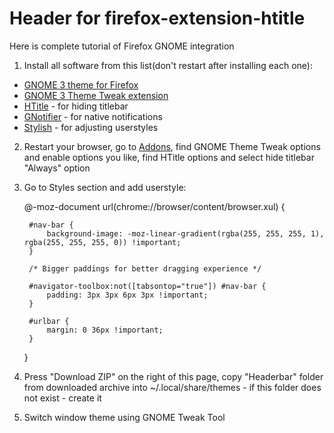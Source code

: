 # Header for firefox-extension-htitle

Here is complete tutorial of Firefox GNOME integration

1. Install all software from this list(don't restart after installing each one):
 * [GNOME 3 theme for Firefox](https://addons.mozilla.org/firefox/addon/adwaita/)
 * [GNOME 3 Theme Tweak extension](https://addons.mozilla.org/firefox/addon/gnome-theme-tweak/)
 * [HTitle](https://addons.mozilla.org/firefox/addon/htitle/) - for hiding titlebar
 * [GNotifier](https://addons.mozilla.org/firefox/addon/gnotifier/) - for native notifications
 * [Stylish](https://addons.mozilla.org/firefox/addon/stylish/) - for adjusting userstyles

2. Restart your browser, go to [Addons](about:addons), find GNOME Theme Tweak options and enable options you like, find HTitle options and select hide titlebar "Always" option

3. Go to Styles section and add userstyle:

    @-moz-document url(chrome://browser/content/browser.xul) {
    
        #nav-bar {
            background-image: -moz-linear-gradient(rgba(255, 255, 255, 1), rgba(255, 255, 255, 0)) !important;
        }

        /* Bigger paddings for better dragging experience */
    
        #navigator-toolbox:not([tabsontop="true"]) #nav-bar {
            padding: 3px 3px 6px 3px !important;
        }
    
        #urlbar {
            margin: 0 36px !important;
        }
    }

4. Press "Download ZIP" on the right of this page, copy "Headerbar" folder from downloaded archive into ~/.local/share/themes - if this folder does not exist - create it

5. Switch window theme using GNOME Tweak Tool
